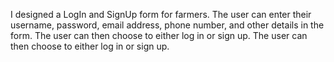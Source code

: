 I designed a LogIn and SignUp form for farmers. The user can enter their username, password, email address, phone number, and other details in the form. The user can then choose to either log in or sign up. The user can then choose to either log in or sign up.

